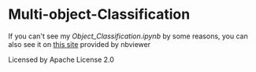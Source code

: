 # Multi-object-Classification  

If you can't see my *Object_Classification.ipynb* by some reasons, you can also see it on [this site](https://nbviewer.org/github/Deok97/MultiLabel-Classification/blob/main/Multi_label_Classification.ipynb) provided by nbviewer



Licensed by Apache License 2.0
